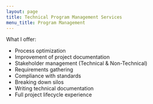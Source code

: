 ```yaml
---
layout: page
title: Technical Program Management Services
menu_title: Program Management
---
```


What I offer:
- Process optimization
- Improvement of project documentation 
- Stakeholder management (Technical & Non-Technical)
- Requirements gathering
- Compliance with standards
- Breaking down silos
- Writing technical documentation
- Full project lifecycle experience